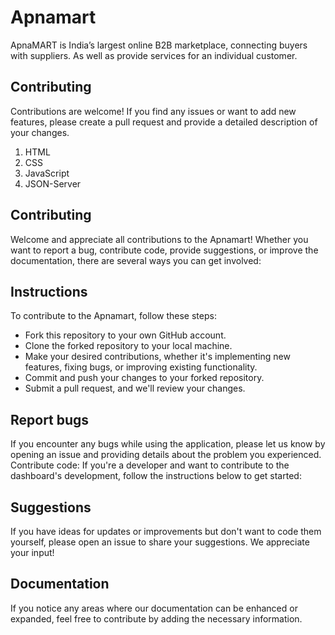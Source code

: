 # Apnamart

ApnaMART is India’s largest online B2B marketplace, connecting buyers with suppliers. As well as provide services for an individual customer.

## Contributing
Contributions are welcome! If you find any issues or want to add new features, please create a pull request and provide a detailed description of your changes.

1. HTML
2. CSS
3. JavaScript
4. JSON-Server
   
## Contributing
Welcome and appreciate all contributions to the Apnamart! Whether you want to report a bug, contribute code, provide suggestions, or improve the documentation, there are several ways you can get involved:

## Instructions
To contribute to the Apnamart, follow these steps:

- Fork this repository to your own GitHub account.
- Clone the forked repository to your local machine.
- Make your desired contributions, whether it's implementing new features, fixing bugs, or improving existing functionality.
- Commit and push your changes to your forked repository.
- Submit a pull request, and we'll review your changes.


## Report bugs
If you encounter any bugs while using the application, please let us know by opening an issue and providing details about the problem you experienced.
Contribute code: If you're a developer and want to contribute to the dashboard's development, follow the instructions below to get started:

## Suggestions
If you have ideas for updates or improvements but don't want to code them yourself, please open an issue to share your suggestions. We appreciate your input!

## Documentation
If you notice any areas where our documentation can be enhanced or expanded, feel free to contribute by adding the necessary information.
